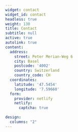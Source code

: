```yaml
---
widget: contact
widget_id: contact
headless: true
weight: 130
title: Contact
subtitle: null
active: true
autolink: true
content:
  address:
    street: Peter Merian-Weg 6
    city: Basel
    postcode: '4002'
    country: Switzerland
    country_code: CH
  coordinates:
    latitude: '47.5454'
    longitude: '7.59660'
  form:
    provider: netlify
    netlify:
      captcha: true
  
design:
  columns: "2"
---
```

